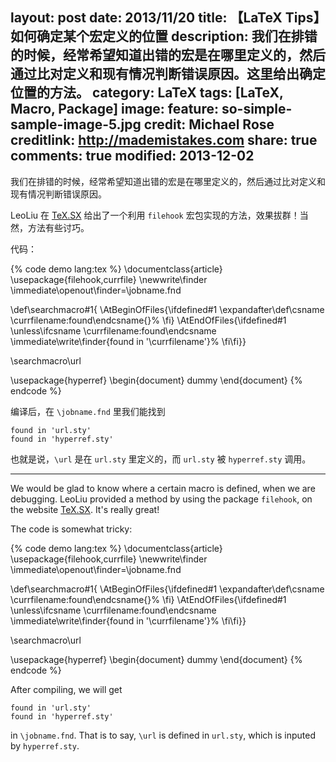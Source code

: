 layout: post
date: 2013/11/20
title: 【LaTeX Tips】如何确定某个宏定义的位置
description: 我们在排错的时候，经常希望知道出错的宏是在哪里定义的，然后通过比对定义和现有情况判断错误原因。这里给出确定位置的方法。
category: LaTeX
tags: [LaTeX, Macro, Package]
image:
  feature: so-simple-sample-image-5.jpg
  credit: Michael Rose
  creditlink: http://mademistakes.com
share: true
comments: true
modified: 2013-12-02
---

我们在排错的时候，经常希望知道出错的宏是在哪里定义的，然后通过比对定义和现有情况判断错误原因。

LeoLiu 在 [TeX.SX](http://tex.stackexchange.com/a/8523/38350) 给出了一个利用 `filehook` 宏包实现的方法，效果拔群！当然，方法有些讨巧。

<!--more-->

代码：

{% code demo lang:tex %}
\documentclass{article}
\usepackage{filehook,currfile}
\newwrite\finder
\immediate\openout\finder=\jobname.fnd

\def\searchmacro#1{
  \AtBeginOfFiles{\ifdefined#1
      \expandafter\def\csname \currfilename:found\endcsname{}%
    \fi}
  \AtEndOfFiles{\ifdefined#1
      \unless\ifcsname \currfilename:found\endcsname
        \immediate\write\finder{found in '\currfilename'}%
    \fi\fi}}

\searchmacro\url

\usepackage{hyperref}
\begin{document}
dummy
\end{document}
{% endcode %}

编译后，在 `\jobname.fnd` 里我们能找到

    found in 'url.sty'
    found in 'hyperref.sty'

也就是说，`\url` 是在 `url.sty` 里定义的，而 `url.sty` 被 `hyperref.sty` 调用。

----------

We would be glad to know where a certain macro is defined, when we are debugging. LeoLiu provided a method by using the package `filehook`, on the website [TeX.SX](http://tex.stackexchange.com/a/8523/38350). It's really great!

The code is somewhat tricky:

{% code demo lang:tex %}
\documentclass{article}
\usepackage{filehook,currfile}
\newwrite\finder
\immediate\openout\finder=\jobname.fnd

\def\searchmacro#1{
  \AtBeginOfFiles{\ifdefined#1
      \expandafter\def\csname \currfilename:found\endcsname{}%
    \fi}
  \AtEndOfFiles{\ifdefined#1
      \unless\ifcsname \currfilename:found\endcsname
        \immediate\write\finder{found in '\currfilename'}%
    \fi\fi}}

\searchmacro\url

\usepackage{hyperref}
\begin{document}
dummy
\end{document}
{% endcode %}

After compiling, we will get

    found in 'url.sty'
    found in 'hyperref.sty'

in `\jobname.fnd`. That is to say, `\url` is defined in `url.sty`, which is inputed by `hyperref.sty`.
